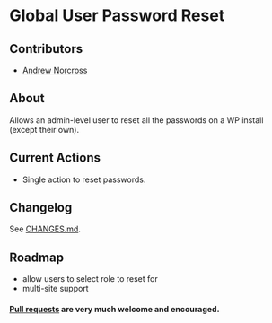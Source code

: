 Global User Password Reset
==========================

## Contributors
* [Andrew Norcross](https://github.com/norcross)

## About
Allows an admin-level user to reset all the passwords on a WP install (except their own).

## Current Actions
* Single action to reset passwords.

## Changelog

See [CHANGES.md](CHANGES.md).

## Roadmap
* allow users to select role to reset for
* multi-site support

#### [Pull requests](https://github.com/norcross/global-user-password-reset/pulls) are very much welcome and encouraged.

